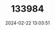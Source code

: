 ---
title: "133984"
category: "Geothelphusa wangi"
draft: false
date: 2024-02-22 13:03:51
languages:
  English: ["Wang's Crab"]
---